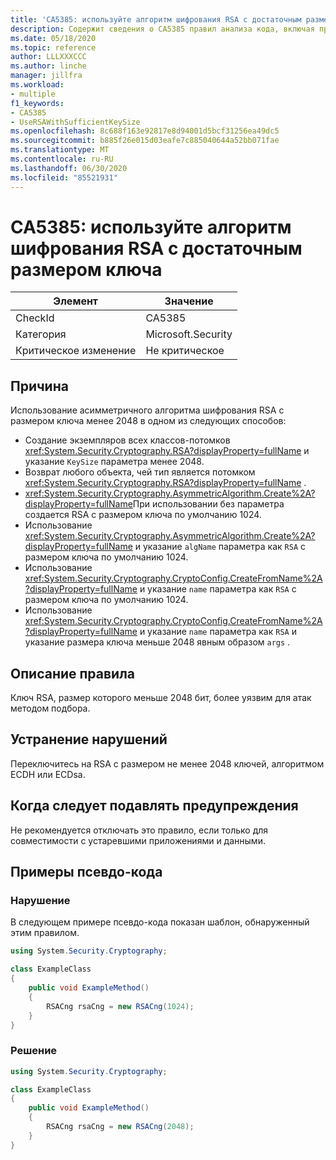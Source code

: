 ```yaml
---
title: 'CA5385: используйте алгоритм шифрования RSA с достаточным размером ключа'
description: Содержит сведения о CA5385 правил анализа кода, включая причины, способы устранения нарушений и время их подавления.
ms.date: 05/18/2020
ms.topic: reference
author: LLLXXXCCC
ms.author: linche
manager: jillfra
ms.workload:
- multiple
f1_keywords:
- CA5385
- UseRSAWithSufficientKeySize
ms.openlocfilehash: 8c688f163e92817e8d94001d5bcf31256ea49dc5
ms.sourcegitcommit: b885f26e015d03eafe7c885040644a52bb071fae
ms.translationtype: MT
ms.contentlocale: ru-RU
ms.lasthandoff: 06/30/2020
ms.locfileid: "85521931"
---
```

# <a name="ca5385-use-rivestshamiradleman-rsa-algorithm-with-sufficient-key-size"></a>CA5385: используйте алгоритм шифрования RSA с достаточным размером ключа

|Элемент|Значение|
|-|-|
|CheckId|CA5385|
|Категория|Microsoft.Security|
|Критическое изменение|Не критическое|

## <a name="cause"></a>Причина

Использование асимметричного алгоритма шифрования RSA с размером ключа менее 2048 в одном из следующих способов:
- Создание экземпляров всех классов-потомков <xref:System.Security.Cryptography.RSA?displayProperty=fullName> и указание `KeySize` параметра менее 2048.
- Возврат любого объекта, чей тип является потомком <xref:System.Security.Cryptography.RSA?displayProperty=fullName> .
- <xref:System.Security.Cryptography.AsymmetricAlgorithm.Create%2A?displayProperty=fullName>При использовании без параметра создается RSA с размером ключа по умолчанию 1024.
- Использование <xref:System.Security.Cryptography.AsymmetricAlgorithm.Create%2A?displayProperty=fullName> и указание `algName` параметра как `RSA` с размером ключа по умолчанию 1024.
- Использование <xref:System.Security.Cryptography.CryptoConfig.CreateFromName%2A?displayProperty=fullName> и указание `name` параметра как `RSA` с размером ключа по умолчанию 1024.
- Использование <xref:System.Security.Cryptography.CryptoConfig.CreateFromName%2A?displayProperty=fullName> и указание `name` параметра как `RSA` и указание размера ключа меньше 2048 явным образом `args` .

## <a name="rule-description"></a>Описание правила

Ключ RSA, размер которого меньше 2048 бит, более уязвим для атак методом подбора.

## <a name="how-to-fix-violations"></a>Устранение нарушений

Переключитесь на RSA с размером не менее 2048 ключей, алгоритмом ECDH или ECDsa.

## <a name="when-to-suppress-warnings"></a>Когда следует подавлять предупреждения

Не рекомендуется отключать это правило, если только для совместимости с устаревшими приложениями и данными.

## <a name="pseudo-code-examples"></a>Примеры псевдо-кода

### <a name="violation"></a>Нарушение

В следующем примере псевдо-кода показан шаблон, обнаруженный этим правилом.

```csharp
using System.Security.Cryptography;

class ExampleClass
{
    public void ExampleMethod()
    {
        RSACng rsaCng = new RSACng(1024);
    }
}
```

### <a name="solution"></a>Решение

```csharp
using System.Security.Cryptography;

class ExampleClass
{
    public void ExampleMethod()
    {
        RSACng rsaCng = new RSACng(2048);
    }
}
```
